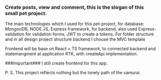 ### Create posts, view and comment, this is the slogan of this small pet project. ###

  The main technologies which I used for this pet-project, for database: MongooDB, NODE.JS, Express framework, for backend, also used Express-validation for validation forms, JWT to create a tokens. For folder structure and in all design project structure backend I chouse the MVC template

  Frontend will be base on React + TS framework, to connected backend and statemangment at application RTK, with createApi implementation. 

###Important###
I still create frontend for this app.


P. S. This project reflects nothing but the lonely path of the samurai.
